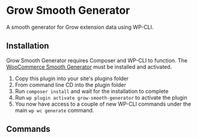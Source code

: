 # Grow Smooth Generator
A smooth generator for Grow extension data using WP-CLI.

## Installation
Grow Smooth Generator requires Composer and WP-CLI to function. The [WooCommerce Smooth Generator](https://github.com/woocommerce/wc-smooth-generator#readme) must be installed and activated.

1. Copy this plugin into your site's plugins folder
2. From command line CD into the plugin folder
3. Run `composer install` and wait for the installation to complete
4. Run `wp plugin activate grow-smooth-generator` to activate the plugin
5. You now have access to a couple of new WP-CLI commands under the main `wp wc generate` command.

## Commands
